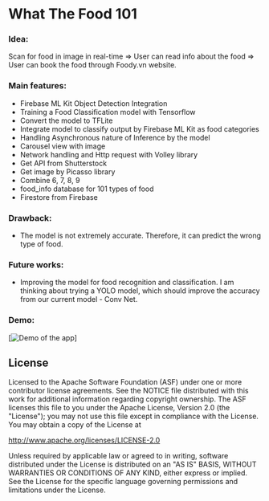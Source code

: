 What The Food 101
==============================

### Idea: 
Scan for food in image in real-time => User can read info about the food => User can book the food through Foody.vn website.

### Main features:
- Firebase ML Kit Object Detection Integration
- Training a Food Classification model with Tensorflow
- Convert the model to TFLite
- Integrate model to classify output by Firebase ML Kit as food categories
- Handling Asynchronous nature of Inference by the model
- Carousel view with image
- Network handling and Http request with Volley library
- Get API from Shutterstock 
- Get image by Picasso library
- Combine 6, 7, 8, 9
- food_info database for 101 types of food
- Firestore from Firebase  

### Drawback:
- The model is not extremely accurate. Therefore, it can predict the wrong type of food.

### Future works:
- Improving the model for food recognition and classification. I am thinking about trying a YOLO model, which should improve the accuracy from our current model - Conv Net.

### Demo:
[![Demo of the app](https://github.com/huunghia160799/What-The-Food/blob/master/what-the-food-demo.gif)]

License
-------


Licensed to the Apache Software Foundation (ASF) under one or more contributor
license agreements.  See the NOTICE file distributed with this work for
additional information regarding copyright ownership.  The ASF licenses this
file to you under the Apache License, Version 2.0 (the "License"); you may not
use this file except in compliance with the License.  You may obtain a copy of
the License at

  http://www.apache.org/licenses/LICENSE-2.0

Unless required by applicable law or agreed to in writing, software
distributed under the License is distributed on an "AS IS" BASIS, WITHOUT
WARRANTIES OR CONDITIONS OF ANY KIND, either express or implied.  See the
License for the specific language governing permissions and limitations under
the License.
